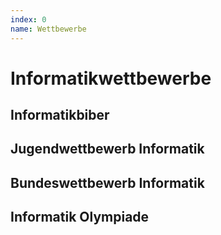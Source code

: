 ```yaml
---
index: 0
name: Wettbewerbe
---
```


# Informatikwettbewerbe

## Informatikbiber
## Jugendwettbewerb Informatik
## Bundeswettbewerb Informatik
## Informatik Olympiade